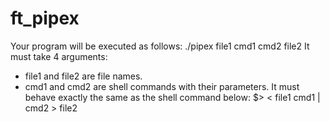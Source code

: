 # ft_pipex

Your program will be executed as follows:
./pipex file1 cmd1 cmd2 file2
It must take 4 arguments:
- file1 and file2 are file names.
- cmd1 and cmd2 are shell commands with their parameters.
It must behave exactly the same as the shell command below:
$> < file1 cmd1 | cmd2 > file2

